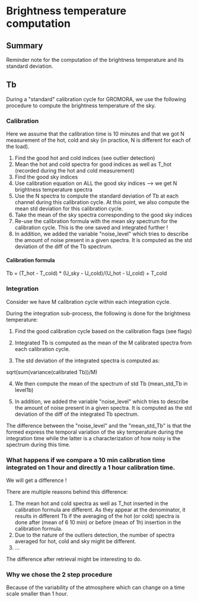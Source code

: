 # Brightness temperature computation

## Summary
Reminder note for the computation of the brightness temperature and its standard deviation.

## Tb
During a "standard" calibration cycle for GROMORA, we use the following procedure to compute the brightness temperature of the sky.

### Calibration

Here we assume that the calibration time is 10 minutes and that we got N measurement of the hot, cold and sky (in practice, N is different for each of the load).

1. Find the good hot and cold indices (see outlier detection)
2. Mean the hot and cold spectra for good indices as well as T_hot (recorded during the hot and cold measurement)
3. Find the good sky indices
4. Use calibration equation on ALL the good sky indices --> we get N brightness temperature spectra
5. Use the N spectra to compute the standard deviation of Tb at each channel during this calibration cycle. At this point, we also compute the mean std deviation for this calibration cycle.
6. Take the mean of the sky spectra corresponding to the good sky indices
7. Re-use the calibration formula with the mean sky spectrum for the calibration cycle. This is the one saved and integrated further !
8. In addition, we added the variable "noise_level" which tries to describe the amount of noise present in a given spectra. It is computed as the std deviation of the diff of the Tb spectrum. 

#### Calibration formula

Tb =  (T_hot - T_cold) * (U_sky - U_cold)/(U_hot - U_cold) + T_cold

### Integration

Consider we have M calibration cycle within each integration cycle.

During the integration sub-process, the following is done for the brightness temperature:

1. Find the good calibration cycle based on the calibration flags (see flags)

2. Integrated Tb is computed as the mean of the M calibrated spectra from each calibration cycle.

3. The std deviation of the integrated spectra is computed as:

sqrt(sum(variance(calibrated Tb))/M)

4. We then compute the mean of the spectrum of std Tb (mean_std_Tb in level1b)

5. In addition, we added the variable "noise_level" which tries to describe the amount of noise present in a given spectra. It is computed as the std deviation of the diff of the integrated Tb spectrum. 

The difference between the "noise_level" and the "mean_std_Tb" is that the formed express the temporal variation of the sky temperature during the integration time while the latter is a characterization of how noisy is the spectrum during this time.


### What happens if we compare a 10 min calibration time integrated on 1 hour and directly a 1 hour calibration time. 

We will get a difference !

There are multiple reasons behind this difference:
1. The mean hot and cold spectra as well as T_hot inserted in the calibration formula are different. As they appear at the denominator, it results in different Tb if the averaging of the hot (or cold) spectra is done after (mean of 6 10 min) or before (mean of 1h) insertion in the calibration formula.
2. Due to the nature of the outliers detection, the number of spectra averaged for hot, cold and sky might be different.
3. ...

The difference after retrieval might be interesting to do.

### Why we chose the 2 step procedure
Because of the variability of the atmosphere which can change on a time scale smaller than 1 hour. 